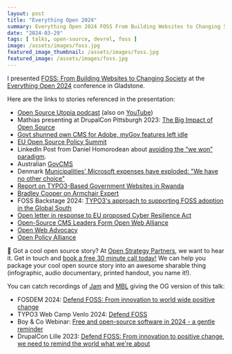 ```yaml
---
layout: post
title: "Everything Open 2024"
summary: Everything Open 2024 FOSS From Building Websites to Changing Society
date: "2024-03-29"
tags: [ talks, open-source, devrel, foss ]
image: /assets/images/foss.jpg
featured_image_thumbnail: /assets/images/foss.jpg
featured_image: /assets/images/foss.jpg
---
```


I presented [FOSS: From Building Websites to Changing Society](https://2024.everythingopen.au/schedule/presentation/51/)
 at the [Everything Open 2024](https://2024.everythingopen.au/) conference in Gladstone.  

 <!-- blank line  <figure class="video_container"> <iframe src="https://www.youtube.com/embed/PVrHO0YaK9g" frameborder="0" allowfullscreen="true"> </iframe> </figure> <!-- blank line -->

 Here are the links to stories referenced in the presentation:
- [Open Source Utopia podcast](https://www.opensourceutopia.com/) (also on [YouTube](https://www.youtube.com/@opensourceutopia))
- Mathias presenting at DrupalCon Pittsburgh 2023: [The Big Impact of Open Source](https://youtu.be/GV83WGTp1fQ?si=Ov-YXQijTA5cxNYs)
- [Govt shunned own CMS for Adobe, myGov features left idle](https://www.innovationaus.com/govt-shunned-own-cms-for-adobe-mygov-features-left-idle/)
- [EU Open Source Policy Summit](https://summit.openforumeurope.org/)
- LinkedIn Post from Daniel Homorodean about [avoiding the “we won” paradigm](https://www.linkedin.com/posts/danielhomorodean_the-eu-open-source-policy-summit-organized-activity-7159529631501430784-8fPh/).
- Australian [GovCMS](https://www.govcms.gov.au/)
- Denmark [Municipalities' Microsoft expenses have exploded: "We have no other choice"](https://www.version2.dk/artikel/kommunernes-microsoft-udgifter-er-eksploderet-vi-har-ikke-andet-valg)
- [Report on TYPO3-Based Government Websites in Rwanda​​](https://typo3.com/blog/report-on-typo3-based-government-websites-in-rwanda)
- [Bradley Cooper on Armchair Expert](https://armchairexpertpod.com/pods/bradley-cooper-returns)
- FOSS Backstage 2024: [TYPO3's approach to supporting FOSS adoption in the Global South](https://www.youtube.com/watch?v=QMlC45l3TsI)
- [Open letter in response to EU proposed Cyber Resilience Act](https://typo3.org/project/press/press-releases/open-letter-to-eu-legislators/english)
- [Open-Source CMS Leaders Form Open Web Alliance](https://wptavern.com/eu-regulatory-success-prompts-open-source-cms-leaders-to-form-alliance)
- [Open Web Advocacy](https://open-web-advocacy.org/)
- [Open Policy Alliance](https://opensource.org/programs/open-policy-alliance)


💬 Got a cool open source story? At [Open Strategy Partners](https://openstrategypartners.com/), we want to hear it. Get in touch and [book a free 30 minute call today!](https://openstrategypartners.com/contact/) We can help you package your cool open source story into an awesome sharable thing (infographic, audio documentary, printed handout, you name it!).

You can catch recordings of [Jam](https://www.linkedin.com/in/horncologne/) and [MBL](https://www.linkedin.com/in/mathias-bolt-lesniak/) giving the OG version of this talk:

- FOSDEM 2024: [Defend FOSS: From innovation to world wide positive change](https://mirrors.dotsrc.org/fosdem/2024/k4601/fosdem-2024-3544-defend-foss-from-innovation-to-world-wide-positive-change.mp4)
- TYPO3 Web Camp Venlo 2024: [Defend FOSS](https://www.youtube.com/live/WPPPpX262Uw?si=6AgUUyupt-6r4t9i&t=1092)
- Boy & Co Webinar: [Free and open-source software in 2024 - a gentle reminder](https://www.boye-co.com/blog/2024/1/free-open-source-software-reminder)
- DrupalCon Lille 2023: [Defend FOSS: From innovation to positive change, we need to remind the world what we're about](https://youtu.be/72yo-5-2J34?si=4QfShKhJwfxiRJaD)
